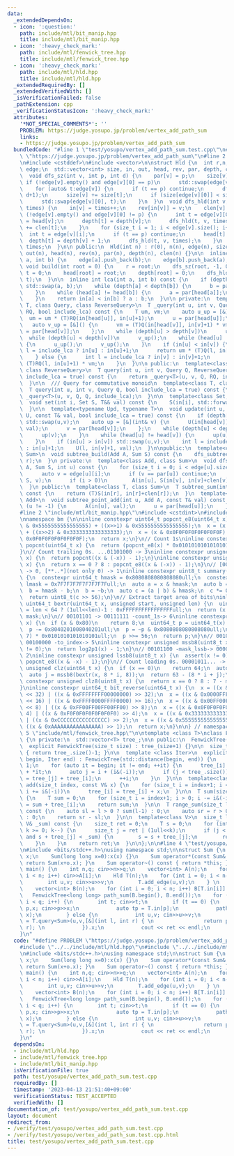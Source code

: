 ```yaml
---
data:
  _extendedDependsOn:
  - icon: ':question:'
    path: include/mtl/bit_manip.hpp
    title: include/mtl/bit_manip.hpp
  - icon: ':heavy_check_mark:'
    path: include/mtl/fenwick_tree.hpp
    title: include/mtl/fenwick_tree.hpp
  - icon: ':heavy_check_mark:'
    path: include/mtl/hld.hpp
    title: include/mtl/hld.hpp
  _extendedRequiredBy: []
  _extendedVerifiedWith: []
  _isVerificationFailed: false
  _pathExtension: cpp
  _verificationStatusIcon: ':heavy_check_mark:'
  attributes:
    '*NOT_SPECIAL_COMMENTS*': ''
    PROBLEM: https://judge.yosupo.jp/problem/vertex_add_path_sum
    links:
    - https://judge.yosupo.jp/problem/vertex_add_path_sum
  bundledCode: "#line 1 \"test/yosupo/vertex_add_path_sum.test.cpp\"\n#define PROBLEM\
    \ \"https://judge.yosupo.jp/problem/vertex_add_path_sum\"\n#line 2 \"include/mtl/hld.hpp\"\
    \n#include <cstddef>\n#include <vector>\n\nstruct Hld {\n  int r,n;\n  std::vector<std::vector<int>>\
    \ edge;\n  std::vector<int> size, in, out, head, rev, par, depth, clen;\n private:\n\
    \  void dfs_sz(int v, int p, int d) {\n    par[v] = p;\n    size[v] = 1;\n   \
    \ if (!edge[v].empty() and edge[v][0] == p)\n      std::swap(edge[v][0], edge[v].back());\n\
    \    for (auto& t:edge[v]) {\n      if (t == p) continue;\n      dfs_sz(t, v,\
    \ d+1);\n      size[v] += size[t];\n      if (size[edge[v][0]] < size[t])\n  \
    \      std::swap(edge[v][0], t);\n    }\n  }\n  void dfs_hld(int v, int p, int&\
    \ times) {\n    in[v] = times++;\n    rev[in[v]] = v;\n    clen[v] = 1;\n    if\
    \ (!edge[v].empty() and edge[v][0] != p) {\n      int t = edge[v][0];\n      head[t]\
    \ = head[v];\n      depth[t] = depth[v];\n      dfs_hld(t, v, times);\n      clen[v]\
    \ += clen[t];\n    }\n    for (size_t i = 1; i < edge[v].size(); i++) {\n    \
    \  int t = edge[v][i];\n      if (t == p) continue;\n      head[t] = t;\n    \
    \  depth[t] = depth[v] + 1;\n      dfs_hld(t, v, times);\n    }\n    out[v] =\
    \ times;\n  }\n\n public:\n  Hld(int n) : r(0), n(n), edge(n), size(n), in(n),\
    \ out(n), head(n), rev(n), par(n), depth(n), clen(n) {}\n\n  inline void add_edge(int\
    \ a, int b) {\n    edge[a].push_back(b);\n    edge[b].push_back(a);\n  }\n\n \
    \ void build(int root = 0) {\n    r = root;\n    dfs_sz(root, -1, 0);\n    int\
    \ t = 0;\n    head[root] = root;\n    depth[root] = 0;\n    dfs_hld(root, -1,\
    \ t);\n  }\n\n  inline int lca(int a, int b) const {\n    if (depth[a] > depth[b])\
    \ std::swap(a, b);\n    while (depth[a] < depth[b]) {\n      b = par[head[b]];\n\
    \    }\n    while (head[a] != head[b]) {\n      a = par[head[a]];\n      b = par[head[b]];\n\
    \    }\n    return in[a] < in[b] ? a : b;\n  }\n\n private:\n  template<class\
    \ T, class Query, class ReverseQuery>\n  T _query(int u, int v, Query Q, ReverseQuery\
    \ RQ, bool include_lca) const {\n    T um, vm;\n    auto u_up = [&]() {\n    \
    \  um = um * (T)RQ(in[head[u]], in[u]+1);\n      u = par[head[u]];\n    };\n \
    \   auto v_up = [&]() {\n      vm = (T)Q(in[head[v]], in[v]+1) * vm;\n      v\
    \ = par[head[v]];\n    };\n    while (depth[u] > depth[v])\n      u_up();\n  \
    \  while (depth[u] < depth[v])\n      v_up();\n    while (head[u] != head[v])\
    \ {\n      u_up();\n      v_up();\n    }\n    if (in[u] < in[v]) {\n      int\
    \ l = include_lca ? in[u] : in[u]+1;\n      return um * (T)Q(l, in[v]+1) * vm;\n\
    \    } else {\n      int l = include_lca ? in[v] : in[v]+1;\n      return um *\
    \ (T)RQ(l, in[u]+1) * vm;\n    }\n  }\n\n public:\n  template<class T, class Query,\
    \ class ReverseQuery>\n  T query(int u, int v, Query Q, ReverseQuery RQ, bool\
    \ include_lca = true) const {\n    return _query<T>(u, v, Q, RQ, include_lca);\n\
    \  }\n\n  /// Query for commutative monoid\n  template<class T, class Query>\n\
    \  T query(int u, int v, Query Q, bool include_lca = true) const {\n    return\
    \ _query<T>(u, v, Q, Q, include_lca);\n  }\n\n  template<class Set, class T>\n\
    \  void set(int i, Set S, T&& val) const {\n    S(in[i], std::forward<T>(val));\n\
    \  }\n\n  template<typename Upd, typename T>\n  void update(int u, int v, Upd\
    \ U, const T& val, bool include_lca = true) const {\n    if (depth[u] > depth[v])\
    \ std::swap(u,v);\n    auto up = [&](int& v) {\n      U(in[head[v]], in[v]+1,\
    \ val);\n      v = par[head[v]];\n    };\n    while (depth[u] < depth[v]) {\n\
    \      up(v);\n    }\n    while (head[u] != head[v]) {\n      up(u);\n      up(v);\n\
    \    }\n    if (in[u] > in[v]) std::swap(u,v);\n    int l = include_lca ? in[u]\
    \ : in[u]+1;\n    U(l, in[v]+1, val);\n  }\n\npublic:\n  template<class Add, class\
    \ Sum>\n  void subtree_build(Add A, Sum S) const {\n    dfs_subtree_build(A, S,\
    \ r);\n  }\n private:\n  template<class Add, class Sum>\n  void dfs_subtree_build(Add\
    \ A, Sum S, int u) const {\n    for (size_t i = 0; i < edge[u].size(); i++) {\n\
    \      auto v = edge[u][i];\n      if (v == par[u]) continue;\n      dfs_subtree_build(A,\
    \ S, v);\n      if (i > 0)\n        A(in[u], S(in[v], in[v]+clen[v]));\n    }\n\
    \  }\n public:\n  template<class T, class Sum>\n  T subtree_sum(int r, Sum S)\
    \ const {\n    return (T)S(in[r], in[r]+clen[r]);\n  }\n  template<class T, class\
    \ Add>\n  void subtree_point_add(int u, Add A, const T& val) const {\n    while\
    \ (u != -1) {\n      A(in[u], val);\n      u = par[head[u]];\n    }\n  }\n};\n\
    #line 2 \"include/mtl/bit_manip.hpp\"\n#include <cstdint>\n#include <cassert>\n\
    \nnamespace bm {\n\ninline constexpr uint64_t popcnt_e8(uint64_t x) {\n  x = (x\
    \ & 0x5555555555555555) + ((x>>1) & 0x5555555555555555);\n  x = (x & 0x3333333333333333)\
    \ + ((x>>2) & 0x3333333333333333);\n  x = (x & 0x0F0F0F0F0F0F0F0F) + ((x>>4) &\
    \ 0x0F0F0F0F0F0F0F0F);\n  return x;\n}\n// Count 1s\ninline constexpr unsigned\
    \ popcnt(uint64_t x) {\n  return (popcnt_e8(x) * 0x0101010101010101) >> 56;\n\
    }\n// Count trailing 0s. ...01101000 -> 3\ninline constexpr unsigned ctz(uint64_t\
    \ x) {\n  return popcnt((x & (-x)) - 1);\n}\ninline constexpr unsigned ctz8(uint8_t\
    \ x) {\n  return x == 0 ? 8 : popcnt_e8((x & (-x)) - 1);\n}\n// [00..0](8bit)\
    \ -> 0, [**..*](not only 0) -> 1\ninline constexpr uint8_t summary(uint64_t x)\
    \ {\n  constexpr uint64_t hmask = 0x8080808080808080ull;\n  constexpr uint64_t\
    \ lmask = 0x7F7F7F7F7F7F7F7Full;\n  auto a = x & hmask;\n  auto b = x & lmask;\n\
    \  b = hmask - b;\n  b = ~b;\n  auto c = (a | b) & hmask;\n  c *= 0x0002040810204081ull;\n\
    \  return uint8_t(c >> 56);\n}\n// Extract target area of bits\ninline constexpr\
    \ uint64_t bextr(uint64_t x, unsigned start, unsigned len) {\n  uint64_t mask\
    \ = len < 64 ? (1ull<<len)-1 : 0xFFFFFFFFFFFFFFFFull;\n  return (x >> start) &\
    \ mask;\n}\n// 00101101 -> 00111111 -count_1s-> 6\ninline constexpr unsigned log2p1(uint8_t\
    \ x) {\n  if (x & 0x80)\n    return 8;\n  uint64_t p = uint64_t(x) * 0x0101010101010101ull;\n\
    \  p -= 0x8040201008040201ull;\n  p = ~p & 0x8080808080808080ull;\n  p = (p >>\
    \ 7) * 0x0101010101010101ull;\n  p >>= 56;\n  return p;\n}\n// 00101100 -mask_mssb->\
    \ 00100000 -to_index-> 5\ninline constexpr unsigned mssb8(uint8_t x) {\n  assert(x\
    \ != 0);\n  return log2p1(x) - 1;\n}\n// 00101100 -mask_lssb-> 00000100 -to_index->\
    \ 2\ninline constexpr unsigned lssb8(uint8_t x) {\n  assert(x != 0);\n  return\
    \ popcnt_e8((x & -x) - 1);\n}\n// Count leading 0s. 00001011... -> 4\ninline constexpr\
    \ unsigned clz(uint64_t x) {\n  if (x == 0)\n    return 64;\n  auto i = mssb8(summary(x));\n\
    \  auto j = mssb8(bextr(x, 8 * i, 8));\n  return 63 - (8 * i + j);\n}\ninline\
    \ constexpr unsigned clz8(uint8_t x) {\n  return x == 0 ? 8 : 7 - mssb8(x);\n\
    }\ninline constexpr uint64_t bit_reverse(uint64_t x) {\n  x = ((x & 0x00000000FFFFFFFF)\
    \ << 32) | ((x & 0xFFFFFFFF00000000) >> 32);\n  x = ((x & 0x0000FFFF0000FFFF)\
    \ << 16) | ((x & 0xFFFF0000FFFF0000) >> 16);\n  x = ((x & 0x00FF00FF00FF00FF)\
    \ << 8) | ((x & 0xFF00FF00FF00FF00) >> 8);\n  x = ((x & 0x0F0F0F0F0F0F0F0F) <<\
    \ 4) | ((x & 0xF0F0F0F0F0F0F0F0) >> 4);\n  x = ((x & 0x3333333333333333) << 2)\
    \ | ((x & 0xCCCCCCCCCCCCCCCC) >> 2);\n  x = ((x & 0x5555555555555555) << 1) |\
    \ ((x & 0xAAAAAAAAAAAAAAAA) >> 1);\n  return x;\n}\n\n} // namespace bm\n#line\
    \ 5 \"include/mtl/fenwick_tree.hpp\"\n\ntemplate <class T>\nclass FenwickTree\
    \ {\n private:\n  std::vector<T> tree_;\n\n public:\n  FenwickTree() = default;\n\
    \  explicit FenwickTree(size_t size) : tree_(size+1) {}\n\n  size_t size() const\
    \ { return tree_.size()-1; }\n\n  template <class Iter>\n  explicit FenwickTree(Iter\
    \ begin, Iter end) : FenwickTree(std::distance(begin, end)) {\n    size_t i =\
    \ 1;\n    for (auto it = begin; it != end; ++it) {\n      tree_[i] = tree_[i]\
    \ + *it;\n      auto j = i + (i&(-i));\n      if (j < tree_.size())\n        tree_[j]\
    \ = tree_[j] + tree_[i];\n      ++i;\n    }\n  }\n\n  template<class V>\n  void\
    \ add(size_t index, const V& x) {\n    for (size_t i = index+1; i < tree_.size();\
    \ i += i&(-i))\n      tree_[i] = tree_[i] + x;\n  }\n\n  T sum(size_t index) const\
    \ {\n    T sum = 0;\n    for (size_t i = index+1; i > 0; i -= i&(-i))\n      sum\
    \ = sum + tree_[i];\n    return sum;\n  }\n\n  T range_sum(size_t l, size_t r)\
    \ const {\n    auto sl = l > 0 ? sum(l-1) : 0;\n    auto sr = r > 0 ? sum(r-1)\
    \ : 0;\n    return sr - sl;\n  }\n\n  template<class V>\n  size_t lower_bound(const\
    \ V& _sum) const {\n    size_t ret = 0;\n    T s = 0;\n    for (int k = 63-bm::clz(size());\
    \ k >= 0; k--) {\n      size_t j = ret | (1ull<<k);\n      if (j < tree_.size()\
    \ and s + tree_[j] < _sum) {\n        s = s + tree_[j];\n        ret = j;\n  \
    \    }\n    }\n    return ret;\n  }\n\n};\n\n#line 4 \"test/yosupo/vertex_add_path_sum.test.cpp\"\
    \n#include <bits/stdc++.h>\nusing namespace std;\n\nstruct Sum {\n    long long\
    \ x;\n    Sum(long long x=0):x(x) {}\n    Sum operator*(const Sum& o) const {\
    \ return Sum(x+o.x); }\n    Sum operator~() const { return *this; }\n};\n\nint\
    \ main() {\n    int n,q; cin>>n>>q;\n    vector<int> A(n);\n    for (int i = 0;\
    \ i < n; i++) cin>>A[i];\n    Hld T(n);\n    for (int i = 0; i < n-1; i++) {\n\
    \        int u,v; cin>>u>>v;\n        T.add_edge(u,v);\n    } \n    T.build();\n\
    \    vector<int> B(n);\n    for (int i = 0; i < n; i++) B[T.in[i]] = A[i];\n \
    \   FenwickTree<long long> path_sum(B.begin(), B.end());\n    for (int i = 0;\
    \ i < q; i++) {\n        int t; cin>>t;\n        if (t == 0) {\n            int\
    \ p,x; cin>>p>>x;\n            auto tp = T.in[p];\n            path_sum.add(tp,\
    \ x);\n        } else {\n            int u,v; cin>>u>>v;\n            auto ret\
    \ = T.query<Sum>(u,v,[&](int l, int r) { \n                return path_sum.range_sum(l,\
    \ r); \n            }).x;\n            cout << ret << endl;\n        }\n    }\n\
    }\n"
  code: "#define PROBLEM \"https://judge.yosupo.jp/problem/vertex_add_path_sum\"\n\
    #include \"../../include/mtl/hld.hpp\"\n#include \"../../include/mtl/fenwick_tree.hpp\"\
    \n#include <bits/stdc++.h>\nusing namespace std;\n\nstruct Sum {\n    long long\
    \ x;\n    Sum(long long x=0):x(x) {}\n    Sum operator*(const Sum& o) const {\
    \ return Sum(x+o.x); }\n    Sum operator~() const { return *this; }\n};\n\nint\
    \ main() {\n    int n,q; cin>>n>>q;\n    vector<int> A(n);\n    for (int i = 0;\
    \ i < n; i++) cin>>A[i];\n    Hld T(n);\n    for (int i = 0; i < n-1; i++) {\n\
    \        int u,v; cin>>u>>v;\n        T.add_edge(u,v);\n    } \n    T.build();\n\
    \    vector<int> B(n);\n    for (int i = 0; i < n; i++) B[T.in[i]] = A[i];\n \
    \   FenwickTree<long long> path_sum(B.begin(), B.end());\n    for (int i = 0;\
    \ i < q; i++) {\n        int t; cin>>t;\n        if (t == 0) {\n            int\
    \ p,x; cin>>p>>x;\n            auto tp = T.in[p];\n            path_sum.add(tp,\
    \ x);\n        } else {\n            int u,v; cin>>u>>v;\n            auto ret\
    \ = T.query<Sum>(u,v,[&](int l, int r) { \n                return path_sum.range_sum(l,\
    \ r); \n            }).x;\n            cout << ret << endl;\n        }\n    }\n\
    }\n"
  dependsOn:
  - include/mtl/hld.hpp
  - include/mtl/fenwick_tree.hpp
  - include/mtl/bit_manip.hpp
  isVerificationFile: true
  path: test/yosupo/vertex_add_path_sum.test.cpp
  requiredBy: []
  timestamp: '2023-04-13 21:51:40+09:00'
  verificationStatus: TEST_ACCEPTED
  verifiedWith: []
documentation_of: test/yosupo/vertex_add_path_sum.test.cpp
layout: document
redirect_from:
- /verify/test/yosupo/vertex_add_path_sum.test.cpp
- /verify/test/yosupo/vertex_add_path_sum.test.cpp.html
title: test/yosupo/vertex_add_path_sum.test.cpp
---
```

